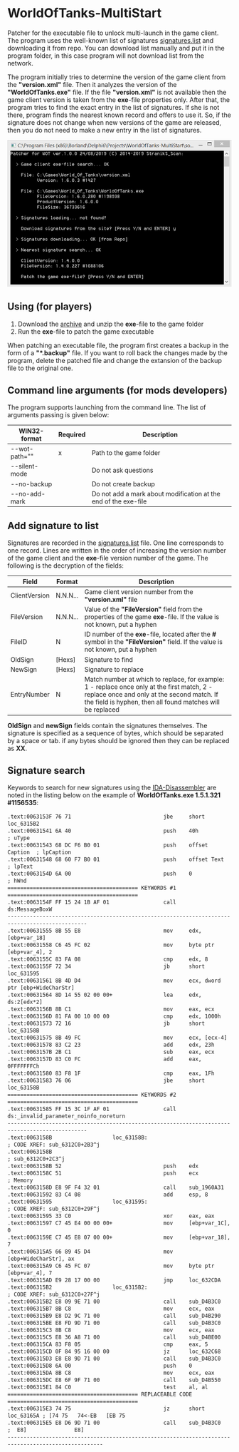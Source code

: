 # WorldOfTanks-MultiStart

Patcher for the executable file to unlock multi-launch in the game client. The program uses the well-known list of signatures [signatures.list](./signatures.list) and downloading it from repo. You can download list manually and put it in the program folder, in this case program will not download list from the network.

The program initially tries to determine the version of the game client from the **"version.xml"** file. Then it analyzes the version of the **"WorldOfTanks.exe"** file. If the file **"version.xml"** is not available then the game client version is taken from the **exe**-file properties only. After that, the program tries to find the exact entry in the list of signatures. If she is not there, program finds the nearest known record and offers to use it. So, if the signature does not change when new versions of the game are released, then you do not need to make a new entry in the list of signatures.

![ScreenShot](./Example.png)

## Using (for players)

1. Download the [archive](./zip/) and unzip the **exe**-file to the game folder
2. Run the **exe**-file to patch the game executable

When patching an executable file, the program first creates a backup in the form of a **"*.backup"** file. If you want to roll back the changes made by the program, delete the patched file and change the extansion of the backup file to the original one.

## Command line arguments (for mods developers)

The program supports launching from the command line. The list of arguments passing is given below:

WIN32-format  | Required | Description
--------------|----------|------------------------
--wot-path="" |    x     | Path to the game folder
--silent-mode |          | Do not ask questions
--no-backup   |          | Do not create backup
--no-add-mark |          | Do not add a mark about modification at the end of the exe-file

## Add signature to list

Signatures are recorded in the [signatures.list](./signatures.list) file. One line corresponds to one record. Lines are written in the order of increasing the version number of the game client and the **exe**-file version number of the game. The following is the decryption of the fields:

Field         | Format   | Description
--------------|----------|-----------------------------------------------------------
ClientVersion | N.N.N... | Game client version number from the **"version.xml"** file
FileVersion   | N.N.N... | Value of the **"FileVersion"** field from the properties of the game **exe**-file. If the value is not known, put a hyphen
FileID        |   N      | ID number of the **exe**-file, located after the **#** symbol in the **"FileVersion"** field. If the value is not known, put a hyphen
OldSign       | [Hexs]   | Signature to find
NewSign       | [Hexs]   | Signature to replace
EntryNumber   |   N      | Match number at which to replace, for example: 1 - replace once only at the first match, 2 - replace once and only at the second match. If the field is hyphen, then all found matches will be replaced

**OldSign** and **newSign** fields contain the signatures themselves. The signature is specified as a sequence of bytes, which should be separated by a space or tab. if any bytes should be ignored then they can be replaced as **XX**.

## Signature search

Keywords to search for new signatures using the [IDA-Disassembler](https://www.hex-rays.com/) are noted in the listing below on the example of **WorldOfTanks.exe 1.5.1.321 #1156535**:
```
.text:0063153F 76 71                             jbe     short loc_6315B2
.text:00631541 6A 40                             push    40h             ; uType
.text:00631543 68 DC F6 B0 01                    push    offset Caption  ; lpCaption
.text:00631548 68 60 F7 B0 01                    push    offset Text     ; lpText
.text:0063154D 6A 00                             push    0               ; hWnd
========================================= KEYWORDS #1 =========================================
.text:0063154F FF 15 24 1B AF 01                 call    ds:MessageBoxW
-----------------------------------------------------------------------------------------------
.text:00631555 8B 55 E8                          mov     edx, [ebp+var_18]
.text:00631558 C6 45 FC 02                       mov     byte ptr [ebp+var_4], 2
.text:0063155C 83 FA 08                          cmp     edx, 8
.text:0063155F 72 34                             jb      short loc_631595
.text:00631561 8B 4D D4                          mov     ecx, dword ptr [ebp+WideCharStr]
.text:00631564 8D 14 55 02 00 00+                lea     edx, ds:2[edx*2]
.text:0063156B 8B C1                             mov     eax, ecx
.text:0063156D 81 FA 00 10 00 00                 cmp     edx, 1000h
.text:00631573 72 16                             jb      short loc_63158B
.text:00631575 8B 49 FC                          mov     ecx, [ecx-4]
.text:00631578 83 C2 23                          add     edx, 23h
.text:0063157B 2B C1                             sub     eax, ecx
.text:0063157D 83 C0 FC                          add     eax, 0FFFFFFFCh
.text:00631580 83 F8 1F                          cmp     eax, 1Fh
.text:00631583 76 06                             jbe     short loc_63158B
========================================= KEYWORDS #2 =========================================
.text:00631585 FF 15 3C 1F AF 01                 call    ds:_invalid_parameter_noinfo_noreturn
-----------------------------------------------------------------------------------------------
.text:0063158B                   loc_63158B:                             ; CODE XREF: sub_6312C0+2B3^j
.text:0063158B                                                           ; sub_6312C0+2C3^j
.text:0063158B 52                                push    edx
.text:0063158C 51                                push    ecx             ; Memory
.text:0063158D E8 9F F4 32 01                    call    sub_1960A31
.text:00631592 83 C4 08                          add     esp, 8
.text:00631595                   loc_631595:                             ; CODE XREF: sub_6312C0+29F^j
.text:00631595 33 C0                             xor     eax, eax
.text:00631597 C7 45 E4 00 00 00+                mov     [ebp+var_1C], 0
.text:0063159E C7 45 E8 07 00 00+                mov     [ebp+var_18], 7
.text:006315A5 66 89 45 D4                       mov     [ebp+WideCharStr], ax
.text:006315A9 C6 45 FC 07                       mov     byte ptr [ebp+var_4], 7
.text:006315AD E9 28 17 00 00                    jmp     loc_632CDA
.text:006315B2                   loc_6315B2:                             ; CODE XREF: sub_6312C0+27F^j
.text:006315B2 E8 09 9E 71 00                    call    sub_D4B3C0
.text:006315B7 8B C8                             mov     ecx, eax
.text:006315B9 E8 D2 9C 71 00                    call    sub_D4B290
.text:006315BE E8 FD 9D 71 00                    call    sub_D4B3C0
.text:006315C3 8B C8                             mov     ecx, eax
.text:006315C5 E8 36 A8 71 00                    call    sub_D4BE00
.text:006315CA 83 F8 05                          cmp     eax, 5
.text:006315CD 0F 84 95 16 00 00                 jz      loc_632C68
.text:006315D3 E8 E8 9D 71 00                    call    sub_D4B3C0
.text:006315D8 6A 00                             push    0
.text:006315DA 8B C8                             mov     ecx, eax
.text:006315DC E8 6F 9F 71 00                    call    sub_D4B550
.text:006315E1 84 C0                             test    al, al
========================================= REPLACEABLE CODE =========================================
.text:006315E3 74 75                             jz      short loc_63165A ; [74 75   74<-EB   [EB 75
.text:006315E5 E8 D6 9D 71 00                    call    sub_D4B3C0       ;  E8]               E8]
----------------------------------------------------------------------------------------------------
```
